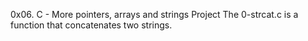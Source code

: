 0x06. C - More pointers, arrays and strings Project
The 0-strcat.c is a function that concatenates two strings.

